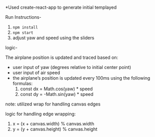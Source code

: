 *Used create-react-app to generate initial templayed

Run Instructions-

1. `npm install`  
2. `npm start`  
3. adjust yaw and speed using the sliders


logic-

The airplane position is updated and traced based on:
  - user input of yaw (degrees relative to initial center point)
  - user input of air speed 
  - the airplane’s position is updated every 100ms using the following formulas:
    1. const dx = Math.cos(yaw) * speed
    2. const dy = -Math.sin(yaw) * speed


note: utilized wrap for handling canvas edges 

logic for handling edge wrapping:
1. x = (x + canvas.width) % canvas.width 
2. y = (y + canvas.height) % canvas.height

